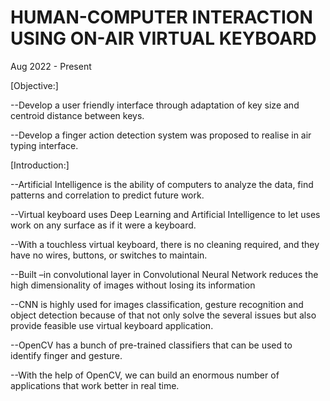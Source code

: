 # HUMAN-COMPUTER INTERACTION USING ON-AIR VIRTUAL KEYBOARD
Aug 2022 - Present


[Objective:]

--Develop a user friendly interface through adaptation of key size and centroid distance between keys.

--Develop a finger action detection system was proposed to realise in air typing interface.


[Introduction:]

--Artificial Intelligence is the ability of computers to analyze the data, find patterns and correlation to predict future work.

--Virtual keyboard uses Deep Learning and Artificial Intelligence to let uses work on any surface as if it were a keyboard.

--With a touchless virtual keyboard, there is no cleaning required, and they have no wires, buttons, or switches to maintain.

--Built –in convolutional layer in Convolutional Neural Network reduces the high dimensionality of images without losing its information

--CNN is highly used for images classification, gesture recognition and object detection because of that not only solve the several issues but also provide feasible use
virtual keyboard application.

--OpenCV has a bunch of pre-trained classifiers that can be used to identify finger and gesture.

--With the help of OpenCV, we can build an enormous number of applications that work better in real time.
